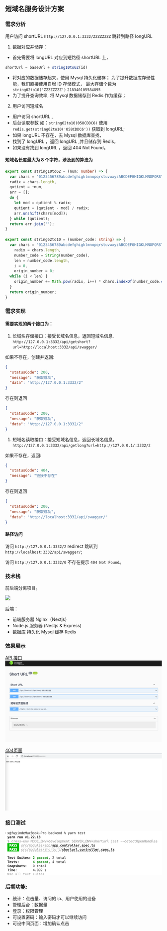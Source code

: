 ## 短域名服务设计方案

### 需求分析

用户访问 shortURL `http://127.0.0.1:3332/ZZZZZZZZ` 跳转到路径  longURL

1. 数据对应并储存：

- 首先需要将 longURL 对应到短路径 shortURL 上，

```js
shortUrl = baseUrl + string10to62(id)
```

- 将对应的数据储存起来，使用 Mysql 持久化储存；
  为了提升数据库存储性能，我们直接使用自增 ID 存储模式，
  最大存储个数为 `string62to10('ZZZZZZZZ')`  `218340105584895`
- 为了提升查询效率, 将 Mysql 数据储存到 Redis 作为缓存；

2. 用户访问短域名

- 用户访问 shortURL ,
- 后台读取参数 如：`string62to10(058CDDC6)` 使用 `redis.get(string62to10('058CDDC6'))` 获取到 longURL;
- 如果 longURL 不存在，去 Mysql 数据库查找，
- 找到了 longURL ，返回 longURL ,并且储存到 Redis，
- 如果没有找到 longURL ，返回 404 Not Found。

#### 短域名长度最大为 8 个字符，涉及到的算法为

```ts
export const string10to62 = (num: number) => {
  var chars = '0123456789abcdefghigklmnopqrstuvwxyzABCDEFGHIGKLMNOPQRSTUVWXYZ'.split(''),
  radix = chars.length,
  qutient = +num,
  arr = [];
  do {
    let mod = qutient % radix;
    qutient = (qutient - mod) / radix;
    arr.unshift(chars[mod]);
  } while (qutient);
  return arr.join('');
}

export const string62to10 = (number_code: string) => {
  var chars = '0123456789abcdefghigklmnopqrstuvwxyzABCDEFGHIGKLMNOPQRSTUVWXYZ',
    radix = chars.length,
    number_code = String(number_code),
    len = number_code.length,
    i = 0,
    origin_number = 0;
  while (i < len) {
    origin_number += Math.pow(radix, i++) * chars.indexOf(number_code.charAt(len - i) || '0');
  }
  return origin_number;
}
```

### 需求实现

#### 需要实现的两个接口为：

1. 长域名存储接口：接受长域名信息，返回短域名信息.
`http://127.0.0.1:3332/api/getshort?url=http://localhost:3332/api/swagger/`


如果不存在，创建并返回:

```json
{
  "statusCode": 200,
  "message": "获取成功",
  "data": "http://127.0.0.1:3332/2"
}
```

存在则返回

```json
{
  "statusCode": 200,
  "message": "获取成功",
  "data": "http://127.0.0.1:3332/2"
}
```

1. 短域名读取接口：接受短域名信息，返回长域名信息。
`http://127.0.0.1:3332/api/getlong?url=http://127.0.0.1/:3332/2`

如果不存在，返回:
```json
{
  "statusCode": 404,
  "message": "链接不存在"
}
```

存在则返回

```json
{
  "statusCode": 200,
  "message": "获取成功",
  "data": "http://localhost:3332/api/swagger/"
}
```

#### 路径访问

访问 `http://127.0.0.1:3332/2` redirect 跳转到 `http://localhost:3332/api/swagger/`;

访问 `http://127.0.0.1:3332/0` 不存在提示 `404 Not Found`。


### 技术栈

前后端分离项目。

![](../assets/coding.png)

后端：

- 前端服务器 Nginx（Nextjs）
- Node.js 服务器 (Nestjs & Express)
- 数据库
  持久化 Mysql
  缓存 Redis

### 效果展示

[API 接口](http://localhost:3332/api/swagger/)
![API 接口](./assets/short-api.png)

[404页面](http://localhost:3332/xxxxxxxx)
![404页面](./assets/404.png)

### 接口测试

![接口测试](./assets/testing.png)

### 后期功能:

- 统计：点击量、访问的 ip、用户使用的设备
- 管理后台：数据量
- 登录：权限管理
- 可设置密码：输入密码才可以继续访问
- 可设中间页面：增加确认点击